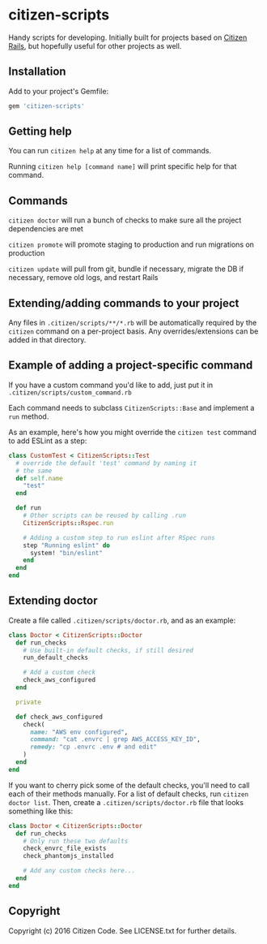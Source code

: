 # citizen-scripts

Handy scripts for developing. Initially built for projects based on [Citizen Rails](https://github.com/citizencode/citizen-rails),
but hopefully useful for other projects as well. 

## Installation

Add to your project's Gemfile:

```ruby
gem 'citizen-scripts'
```


## Getting help

You can run `citizen help` at any time for a list of commands.

Running `citizen help [command name]` will print specific help for that
command.

## Commands

`citizen doctor` will run a bunch of checks to make sure all the project dependencies are met

`citizen promote` will promote staging to production and run migrations on production

`citizen update` will pull from git, bundle if necessary, migrate the DB if necessary, remove old logs, and restart Rails


## Extending/adding commands to your project

Any files in `.citizen/scripts/**/*.rb` will be automatically required
by the `citizen` command on a per-project basis. Any overrides/extensions
can be added in that directory.

## Example of adding a project-specific command

If you have a custom command you'd like to add, just put it in
`.citizen/scripts/custom_command.rb`

Each command needs to subclass `CitizenScripts::Base` and implement
a `run` method.

As an example, here's how you might override the `citizen test` command to
add ESLint as a step:

```ruby
class CustomTest < CitizenScripts::Test
  # override the default 'test' command by naming it
  # the same
  def self.name
    "test"
  end

  def run
    # Other scripts can be reused by calling .run
    CitizenScripts::Rspec.run

    # Adding a custom step to run eslint after RSpec runs
    step "Running eslint" do
      system! "bin/eslint"
    end
  end
end
```

## Extending doctor

Create a file called `.citizen/scripts/doctor.rb`, and as an example:

```ruby
class Doctor < CitizenScripts::Doctor
  def run_checks
    # Use built-in default checks, if still desired
    run_default_checks

    # Add a custom check
    check_aws_configured
  end

  private

  def check_aws_configured
    check(
      name: "AWS env configured",
      command: "cat .envrc | grep AWS_ACCESS_KEY_ID",
      remedy: "cp .envrc .env # and edit"
    )
  end
end
```

If you want to cherry pick some of the default checks, you'll need
to call each of their methods manually. For a list of default checks,
run `citizen doctor list`. Then, create a `.citizen/scripts/doctor.rb` 
file that looks something like this:

```ruby
class Doctor < CitizenScripts::Doctor
  def run_checks
    # Only run these two defaults
    check_envrc_file_exists
    check_phantomjs_installed

    # Add any custom checks here...
  end
end
```

## Copyright

Copyright (c) 2016 Citizen Code. See LICENSE.txt for further details.
